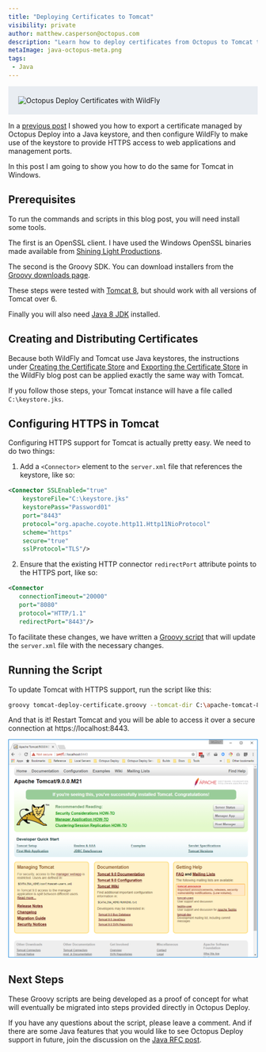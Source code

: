 ```yaml
---
title: "Deploying Certificates to Tomcat"
visibility: private
author: matthew.casperson@octopus.com
description: "Learn how to deploy certificates from Octopus to Tomcat to enable HTTPS support"
metaImage: java-octopus-meta.png
tags:
 - Java
---
```


<div style="background-color:#e9edf2;">
<img style="display:block; margin: 0 auto; padding: 20px 0 20px 20px;" alt="Octopus Deploy Certificates with WildFly" src="https://i.octopus.com/blog/2017-06/java-octopus.png" />
</div>

In a [previous post](https://octopus.com/blog/wildfly-https) I showed you how to export a certificate managed by Octopus Deploy into a Java keystore, and then configure WildFly to make use of the keystore to provide HTTPS access to web applications and management ports.

In this post I am going to show you how to do the same for Tomcat in Windows.

## Prerequisites

To run the commands and scripts in this blog post, you will need install some tools.

The first is an OpenSSL client. I have used the Windows OpenSSL binaries made available from [Shining Light Productions](https://slproweb.com/products/Win32OpenSSL.html).

The second is the Groovy SDK. You can download installers from the [Groovy downloads page](http://groovy-lang.org/download.html).

These steps were tested with [Tomcat 8](https://tomcat.apache.org/download-80.cgi), but should work with all versions of Tomcat over 6.

Finally you will also need [Java 8 JDK](http://www.oracle.com/technetwork/java/javase/downloads/jdk8-downloads-2133151.html) installed.

## Creating and Distributing Certificates

Because both WildFly and Tomcat use Java keystores, the instructions under [Creating the Certificate Store](https://octopus.com/blog/wildfly-https#creating-the-certificate-store) and [Exporting the Certificate Store](https://octopus.com/blog/wildfly-https#exporting-the-certificate-store) in the WildFly blog post can be applied exactly the same way with Tomcat.

If you follow those steps, your Tomcat instance will have a file called `C:\keystore.jks`.

## Configuring HTTPS in Tomcat

Configuring HTTPS support for Tomcat is actually pretty easy. We need to do two things:

1. Add a `<Connector>` element to the `server.xml` file that references the keystore, like so:
```xml
<Connector SSLEnabled="true"
    keystoreFile="C:\keystore.jks"
    keystorePass="Password01"
    port="8443"
    protocol="org.apache.coyote.http11.Http11NioProtocol"
    scheme="https"
    secure="true"
    sslProtocol="TLS"/>
```  
2. Ensure that the existing HTTP connector `redirectPort` attribute points to the HTTPS port, like so:
```xml
<Connector
   connectionTimeout="20000"
   port="8080"
   protocol="HTTP/1.1"
   redirectPort="8443"/>
```

To facilitate these changes, we have written a [Groovy script](https://github.com/OctopusDeploy/JBossDeployment/blob/master/tomcat-deploy-certificate.groovy) that will update the `server.xml` file with the necessary changes.

## Running the Script

To update Tomcat with HTTPS support, run the script like this:
```bash
groovy tomcat-deploy-certificate.groovy --tomcat-dir C:\apache-tomcat-8.5.15 --https-port 8443 --http-port 8080 --keystore-file C:\keystore.jks --keystore-password Password01
```

And that is it! Restart Tomcat and you will be able to access it over a secure connection at https://localhost:8443.

![Tomcat HTTPS](tomcat-https.png)

## Next Steps
These Groovy scripts are being developed as a proof of concept for what will eventually be migrated into steps provided directly in Octopus Deploy.

If you have any questions about the script, please leave a comment. And if there are some Java features that you would like to see Octopus Deploy  support in future, join the discussion on the [Java RFC post](https://octopus.com/blog/java-rfc).
